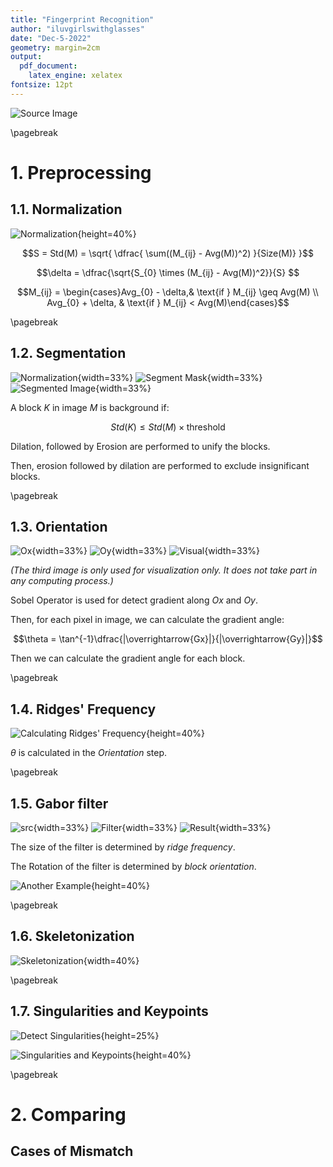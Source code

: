 ```yaml
---
title: "Fingerprint Recognition"
author: "iluvgirlswithglasses"
date: "Dec-5-2022"
geometry: margin=2cm
output: 
  pdf_document: 
    latex_engine: xelatex
fontsize: 12pt
---
```


![Source Image](./figures/0-src.jpg)

\pagebreak

# 1. Preprocessing

## 1.1. Normalization

![Normalization](./figures/1-norm.png){height=40%}

$$S = Std(M) = \sqrt{ \dfrac{ \sum((M_{ij} - Avg(M))^2) }{Size(M)} }$$

$$\delta = \dfrac{\sqrt{S_{0} \times (M_{ij} - Avg(M))^2}}{S} $$

$$M_{ij} = \begin{cases}Avg_{0} - \delta,& \text{if } M_{ij} \geq Avg(M) \\ Avg_{0} + \delta, & \text{if } M_{ij} < Avg(M)\end{cases}$$

\pagebreak

## 1.2. Segmentation

![Normalization](./figures/1-norm.png){width=33%} ![Segment Mask](./figures/2-mask.png){width=33%} ![Segmented Image](./figures/3-segment-img.png){width=33%}

A block $K$ in image $M$ is background if: 

$$Std(K) \leq Std(M) \times \text{threshold}$$

Dilation, followed by Erosion are performed to unify the blocks.

Then, erosion followed by dilation are performed to exclude insignificant blocks.

\pagebreak

## 1.3. Orientation

![Ox](./figures/4-sobel-x.png){width=33%} ![Oy](./figures/5-sobel-y.png){width=33%} ![Visual](./figures/6-orient-visualized.png){width=33%}

*(The third image is only used for visualization only. It does not take part in any computing process.)*

Sobel Operator is used for detect gradient along $Ox$ and $Oy$.

Then, for each pixel in image, we can calculate the gradient angle:

$$\theta = \tan^{-1}\dfrac{|\overrightarrow{Gx}|}{|\overrightarrow{Gy}|}$$

Then we can calculate the gradient angle for each block.

\pagebreak

## 1.4. Ridges' Frequency

![Calculating Ridges' Frequency](./figures/freq.png){height=40%}

$\theta$ is calculated in the *Orientation* step.

\pagebreak

## 1.5. Gabor filter

![src](./figures/1-norm.png){width=33%} ![Filter](./figures/gabor-filter.png){width=33%} ![Result](./figures/7-gabor.png){width=33%}

The size of the filter is determined by *ridge frequency*.

The Rotation of the filter is determined by *block orientation*.

![Another Example](./figures/gabor-filter-2.png){height=40%}

\pagebreak

## 1.6. Skeletonization

![Skeletonization](./figures/8-sket.png){width=40%}

\pagebreak

## 1.7. Singularities and Keypoints

![Detect Singularities](./figures/corepoints.png){height=25%}

![Singularities and Keypoints](./figures/9-singularities.png){height=40%}

\pagebreak

# 2. Comparing

## Cases of Mismatch


